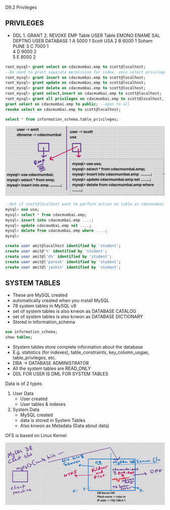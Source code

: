 D9.2 Privileges

## PRIVILEGES
- DDL	1. GRANT 2. REVOKE
		EMP Table						USER Table
EMONO	ENAME	SAL		DEPTNO		USER	DATABASE
1		A		5000	1			Scott	USA
2		B		6000	1			Soham	PUNE
3		C		7000	1			
4		D		9000	2			
5		E		8000	2			
```sql
root_mysql> grant select on cdacmumbai.emp to scott@localhost;
--No need to grant separate permission for index, once select privilege is given, it'll us index automatically
root_mysql> grant insert on cdacmumbai.emp to scott@localhost;
root_mysql> grant update on cdacmumbai.emp to scott@localhost;
root_mysql> grant delete on cdacmumbai.emp to scott@localhost;
root_mysql> grant select,insert on cdacmumbai.emp to scott@localhost;
root_mysql> grant all privileges on cdacmumbai.emp to scott@localhost, king@localhost;
grant select on cdacmumbai.emp to public; --open to all
revoke select on cdacmumbai.emp to scott@localhost;
```
```sql
select * from information_schema.table_privileges;
```

![Priv](/DBT/D9/Privileges.png)

```sql
--Not if scott@localhost want to perform action on table in cdacmumbai
mysql> use usa;
mysql> select * from cdacmumbai.emp;
mysql> insert into cdacmumbai.emp ....;
mysql> update cdacmumbai.emp set ....;
mysql> delete from cdacmumbai.emp where ....;
mysql> 
```
```sql
create user amit@localhost identified by 'student';
create user amit@'%' identified by 'student';
create user amit@l'd%' identified by 'student';
create user amit@l'paresh' identified by 'student';
create user amit@l'joshi%' identified by 'student';
```

## SYSTEM TABLES
- These are MySQL created
- automatically created when you install MySQL
- 78 system tables in MySQL v9
- set of system tables is also knwon as DATABASE CATALOG
- set of system tables is also knwon as DATABASE DICTIONARY
- Stored in information_schema
```sql
use information_schema;
show tables;
```

- Stystem tables store complete information about the database
- E.g. statistics (for indexes), table_constraints, key_column_usgae, table_privileges, etc.
- DBA -> DATABASE ADMINISTRATOR
- All the system tables are READ_ONLY
- DDL FOR USER IS DML FOR SYSTEM TABLES

Data is of 2 types
1. User Data
	- User created
	- User tables & indexes
2. System Data
	- MySQL created
	- data is stored in System Tables
	- Also knwon as Metadata (Data about data)

OFS is based on Linux Kernel

![Arch](/DBT/D9/DB%20Architecture.png)

